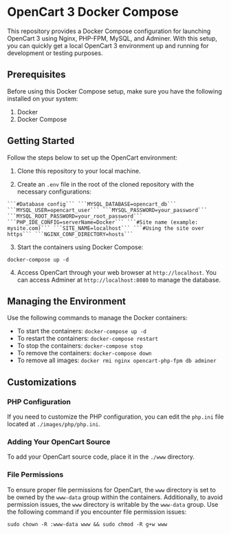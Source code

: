 OpenCart 3 Docker Compose
=========================

This repository provides a Docker Compose configuration for launching OpenCart 3 using Nginx, PHP-FPM, MySQL, and Adminer. With this setup, you can quickly get a local OpenCart 3 environment up and running for development or testing purposes.

Prerequisites
-------------

Before using this Docker Compose setup, make sure you have the following installed on your system:

1.  Docker
2.  Docker Compose

Getting Started
---------------

Follow the steps below to set up the OpenCart environment:

1.  Clone this repository to your local machine.
    
2.  Create an `.env` file in the root of the cloned repository with the necessary configurations:
    
`
```#Database config```
```MYSQL_DATABASE=opencart_db``` 
```MYSQL_USER=opencart_user```
```MYSQL_PASSWORD=your_password```
```MYSQL_ROOT_PASSWORD=your_root_password```
```PHP_IDE_CONFIG=serverName=Docker```
```#Site name (example: mysite.com)```
```SITE_NAME=localhost```
```#Using the site over https```
```NGINX_CONF_DIRECTORY=hosts```
`

3.  Start the containers using Docker Compose:


`docker-compose up -d`

4.  Access OpenCart through your web browser at `http://localhost`. You can access Adminer at `http://localhost:8080` to manage the database.

Managing the Environment
------------------------

Use the following commands to manage the Docker containers:

*   To start the containers: `docker-compose up -d`
*   To restart the containers: `docker-compose restart`
*   To stop the containers: `docker-compose stop`
*   To remove the containers: `docker-compose down`
*   To remove all images: `docker rmi nginx opencart-php-fpm db adminer`

Customizations
--------------

### PHP Configuration

If you need to customize the PHP configuration, you can edit the `php.ini` file located at `./images/php/php.ini`.

### Adding Your OpenCart Source

To add your OpenCart source code, place it in the `./www` directory.

### File Permissions

To ensure proper file permissions for OpenCart, the `www` directory is set to be owned by the `www-data` group within the containers. Additionally, to avoid permission issues, the `www` directory is writable by the `www-data` group. Use the following command if you encounter file permission issues:

`sudo chown -R :www-data www && sudo chmod -R g+w www`
